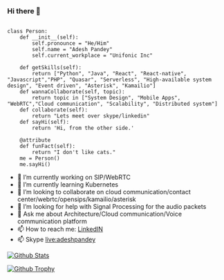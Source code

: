 ### Hi there 👋

```

class Person:
    def __init__(self):
        self.pronounce = "He/Him"
        self.name = "Adesh Pandey"
        self.current_workplace = "Unifonic Inc"

    def getSkills(self):
        return ["Python", "Java", "React", "React-native", "Javascript","PHP", "Quasar", "Serverless", "High-available system design", "Event driven", "Asterisk", "Kamailio"]
    def wannaCollaborate(self, topic):
        return topic in ["System Design", "Mobile Apps", "WebRTC","Cloud communication", "Scalability", "Distributed system"]
    def collaborate(self):
        return "Lets meet over skype/linkedin"
    def sayHi(self):
        return 'Hi, from the other side.'

    @attribute
    def funFact(self):
        return "I don't like cats."  
    me = Person()
    me.sayHi()

```

- 🔭 I’m currently working on SIP/WebRTC
- 🌱 I’m currently learning Kubernetes
- 👯 I’m looking to collaborate on cloud communication/contact center/webrtc/opensips/kamailio/asterisk
- 🤔 I’m looking for help with Signal Processing for the audio packets
- 💬 Ask me about Architecture/Cloud communication/Voice communication platform
- 📫 How to reach me: <a href="https://linkedin.com/in/adeshpandey">LinkedIN</a> 
- 📫 Skype <live:adeshpandey>


[![Github Stats](https://github-readme-stats.vercel.app/api?username=adeshpandey&show_icons=true)](https://github-readme-stats.vercel.app/api?username=adeshpandey&show_icons=true)


[![Github Trophy](https://github-profile-trophy.vercel.app/?username=adeshpandey&columns=6&title=MultiLanguage,LongTimeUser,Repositories,Issues&theme=monokai)](https://github-profile-trophy.vercel.app/?username=adeshpandey&columns=6&title=MultiLanguage,LongTimeUser,Repositories,Issues&theme=monokai)

